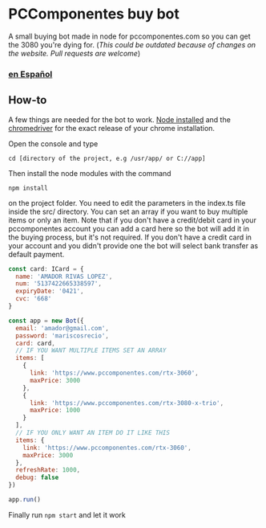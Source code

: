# PCComponentes buy bot

A small buying bot made in node for pccomponentes.com so you can get the 3080 you're dying for. (_This could be outdated because of changes on the website. Pull requests are welcome_)

### [en Español](https://github.com/elpatronaco/pccomponentes-buy-bot/blob/master/readme.es.md)

## How-to

A few things are needed for the bot to work. [Node installed](https://nodejs.org/es/download/) and the [chromedriver](https://chromedriver.chromium.org/getting-started) for the exact release of your chrome installation.

Open the console and type

```console
cd [directory of the project, e.g /usr/app/ or C://app]
```

Then install the node modules with the command

```console
npm install
```

on the project folder. You need to edit the parameters in the index.ts file inside the src/ directory. You can set an array if you want to buy multiple items or only an item. Note that if you don't have a credit/debit card in your pccomponentes account you can add a card here so the bot will add it in the buying process, but it's not required. If you don't have a credit card in your account and you didn't provide one the bot will select bank transfer as default payment.

```javascript
const card: ICard = {
  name: 'AMADOR RIVAS LOPEZ',
  num: '5137422665338597',
  expiryDate: '0421',
  cvc: '668'
}

const app = new Bot({
  email: 'amador@gmail.com',
  password: 'mariscosrecio',
  card: card,
  // IF YOU WANT MULTIPLE ITEMS SET AN ARRAY
  items: [
    {
      link: 'https://www.pccomponentes.com/rtx-3060',
      maxPrice: 3000
    },
    {
      link: 'https://www.pccomponentes.com/rtx-3080-x-trio',
      maxPrice: 1000
    }
  ],
  // IF YOU ONLY WANT AN ITEM DO IT LIKE THIS
  items: {
    link: 'https://www.pccomponentes.com/rtx-3060',
    maxPrice: 3000
  },
  refreshRate: 1000,
  debug: false
})

app.run()
```

Finally run `npm start` and let it work
